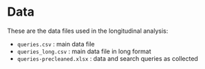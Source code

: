 # Data

These are the data files used in the longitudinal analysis:

- ``queries.csv`` : main data file
- ``queries_long.csv`` : main data file in long format
- ``queries-precleaned.xlsx`` : data and search queries as collected
